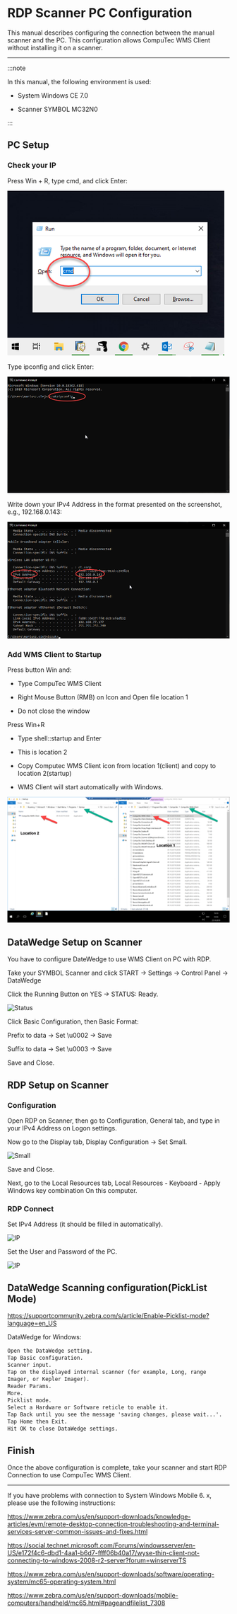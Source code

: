 # RDP Scanner PC Configuration

This manual describes configuring the connection between the manual scanner and the PC. This configuration allows CompuTec WMS Client without installing it on a scanner.

---

:::note

In this manual, the following environment is used:

- System Windows CE 7.0

- Scanner SYMBOL MC32N0

:::

## PC Setup

### Check your IP

Press Win + R, type cmd, and click Enter:

![Command](./media/cmd.PNG)

Type ipconfig and click Enter:

![IP Config](./media/ipconfig.PNG)

Write down your IPv4 Address in the format presented on the screenshot, e.g., 192.168.0.143:

![IP Address](./media/ipconfigadres.png)

### Add WMS Client to Startup

Press button Win and:

- Type CompuTec WMS Client

- Right Mouse Button (RMB) on Icon and Open file location 1

- Do not close the window

Press Win+R

- Type shell::startup and Enter

- This is location 2

- Copy Computec WMS Client icon from location 1(client) and copy to location 2(startup)

- WMS Client will start automatically with Windows.

![RDP](./media/RDP_png.png)

## DataWedge Setup on Scanner

You have to configure DateWedge to use WMS Client on PC with RDP.

Take your SYMBOL Scanner and click START → Settings → Control Panel → DataWedge

Click the Running Button on YES → STATUS: Ready.

![Status](./media/status.png)

Click Basic Configuration, then Basic Format:

Prefix to data → Set \u0002 → Save

Suffix to data → Set \u0003  → Save

Save and Close.

## RDP Setup on Scanner

### Configuration

Open RDP on Scanner, then go to Configuration, General tab, and type in your IPv4 Address on Logon settings.

Now go to the Display tab, Display Configuration → Set Small.

![Small](./media/small.png)

Save and Close.

Next, go to the Local Resources tab, Local Resources - Keyboard - Apply Windows key combination On this computer.

### RDP Connect

Set IPv4 Address (it should be filled in automatically).

![IP](./media/c.png)

Set the User and Password of the PC.

![IP](./media/ce.png)

## DataWedge Scanning configuration(PickList Mode)

https://supportcommunity.zebra.com/s/article/Enable-Picklist-mode?language=en_US 

DataWedge for Windows:

    Open the DataWedge setting.
    Tap Basic configuration.
    Scanner input.
    Tap on the displayed internal scanner (for example, Long, range Imager, or Kepler Imager).
    Reader Params.
    More.
    Picklist mode.
    Select a Hardware or Software reticle to enable it.
    Tap Back until you see the message 'saving changes, please wait...'.
    Tap Home then Exit.
    Hit OK to close DataWedge settings.

## Finish

Once the above configuration is complete, take your scanner and start RDP Connection to use CompuTec WMS Client.

---

If you have problems with connection to System Windows Mobile 6. x, please use the following instructions:

https://www.zebra.com/us/en/support-downloads/knowledge-articles/evm/remote-desktop-connection-troubleshooting-and-terminal-services-server-common-issues-and-fixes.html

https://social.technet.microsoft.com/Forums/windowsserver/en-US/e172f4c6-dbd1-4aa1-b6d7-ffff06b40a17/wyse-thin-client-not-connecting-to-windows-2008-r2-server?forum=winserverTS

https://www.zebra.com/us/en/support-downloads/software/operating-system/mc65-operating-system.html

https://www.zebra.com/us/en/support-downloads/mobile-computers/handheld/mc65.html#pageandfilelist_7308